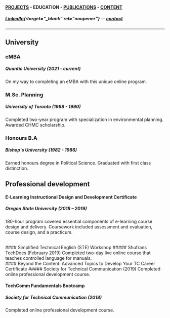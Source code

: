 #### [PROJECTS](https://writingteacher.github.io/rob-whyte) - EDUCATION - [PUBLICATIONS](https://writingteacher.github.io/rob-whyte/publications) - [CONTENT](https://writingteacher.github.io/rob-whyte/content)   

##### [LinkedIn](https://www.linkedin.com/in/robwhyte/){:target="_blank" rel="noopener"} -- <a href="mailto:robbusan@yahoo.com">contact</a>   

***     
  
    
    
   
   
   
## University  

### eMBA
##### Quantic University (2021 - current)    
On my way to completing an eMBA with this unique online program.  
  
    
           
### M.Sc. Planning
##### University of Toronto (1988 - 1990)  
Completed two-year program with specialization in environmental planning.
Awarded CHMC scholarship.   
  
    
                 
### Honours B.A
##### Bishop's University (1982 - 1986)
Earned honours degree in Political Science.
Graduated with first class distinction.   
   
 
   
   
## Professional development

#### E-Learning Instructional Design and Development Certificate
##### Oregon State University (2018 – 2019)
180-hour program covered essential components of e-learning course design and delivery. 
Coursework included assessment and evaluation, course design, and a practicum.   
   
     
<br />      
#### Simplified Technical English (STE) Workshop 
##### Shufrans TechDocs (February 2019)
Completed two-day live online course that teaches controlled language for manuals.    
   
      
<br />       
#### Beyond the Content: Advanced Topics to Develop Your TC Career Certificate
##### Society for Technical Communication (2019)
Completed online professional development course.
  
    
             
#### TechComm Fundamentals Bootcamp
##### Society for Technical Communication (2018)
Completed online professional development course.   
   
   


 
